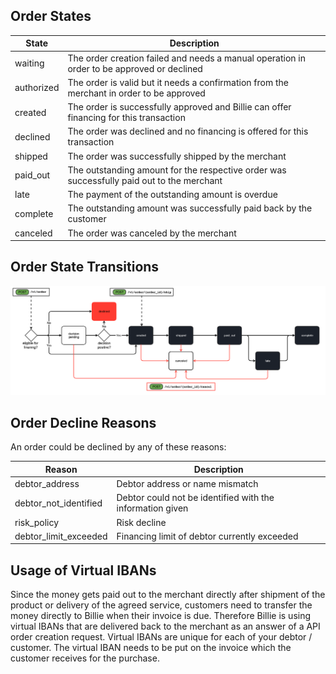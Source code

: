 ## Order States

| State       | Description                                                                                   |
|-------------|-----------------------------------------------------------------------------------------------|
| waiting     | The order creation failed and needs a manual operation in order to be approved or declined    |
| authorized  | The order is valid but it needs a confirmation from the merchant in order to be approved      |
| created     | The order is successfully approved and Billie can offer financing for this transaction        |
| declined    | The order was declined and no financing is offered for this transaction                       |
| shipped     | The order was successfully shipped by the merchant                                            |
| paid_out    | The outstanding amount for the respective order was successfully paid out to the merchant     |
| late        | The payment of the outstanding amount is overdue                                              |
| complete    | The outstanding amount was successfully paid back by the customer                             |
| canceled    | The order was canceled by the merchant       

## Order State Transitions

![img](src/Resources/docs/orders-workflow-public.png)

## Order Decline Reasons

An order could be declined by any of these reasons:

| Reason                | Description                                               |
|-----------------------|-----------------------------------------------------------|
| debtor_address        | Debtor address or name mismatch                           |
| debtor_not_identified | Debtor could not be identified with the information given |
| risk_policy           | Risk decline                                              |
| debtor_limit_exceeded | Financing limit of debtor currently exceeded              |


## Usage of Virtual IBANs

Since the money gets paid out to the merchant directly after shipment of the product or delivery of the agreed service, 
customers need to transfer the money directly to Billie when their invoice is due. Therefore Billie is using virtual IBANs 
that are delivered back to the merchant as an answer of a API order creation request. Virtual IBANs are unique for each of 
your debtor / customer. The virtual IBAN needs to be put on the invoice which the customer receives for the purchase.
